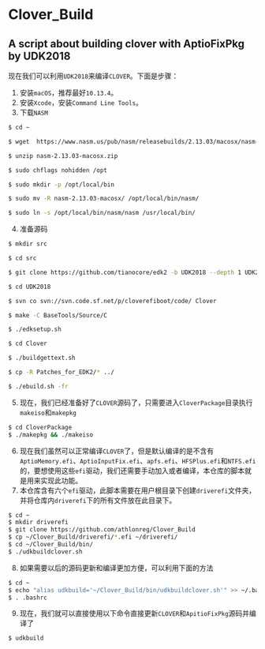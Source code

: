 # Clover_Build
## A script about building clover with AptioFixPkg by UDK2018

现在我们可以利用`UDK2018`来编译`CLOVER`。下面是步骤：

1. 安装`macOS`，推荐最好`10.13.4`。
2. 安装`Xcode`，安装`Command Line Tools`。
3. 下载`NASM`

```bash
$ cd ~ 

$ wget  https://www.nasm.us/pub/nasm/releasebuilds/2.13.03/macosx/nasm-2.13.03-macosx.zip 

$ unzip nasm-2.13.03-macosx.zip 

$ sudo chflags nohidden /opt 

$ sudo mkdir -p /opt/local/bin 

$ sudo mv -R nasm-2.13.03-macosx/ /opt/local/bin/nasm/ 

$ sudo ln -s /opt/local/bin/nasm/nasm /usr/local/bin/
```

4. 准备源码

```bash
$ mkdir src 

$ cd src 

$ git clone https://github.com/tianocore/edk2 -b UDK2018 --depth 1 UDK2018 

$ cd UDK2018 

$ svn co svn://svn.code.sf.net/p/cloverefiboot/code/ Clover 

$ make -C BaseTools/Source/C 

$ ./edksetup.sh 

$ cd Clover 

$ ./buildgettext.sh 

$ cp -R Patches_for_EDK2/* ../ 

$ ./ebuild.sh -fr 
```

5. 现在，我们已经准备好了`CLOVER`源码了，只需要进入`CloverPackage`目录执行`makeiso`和`makepkg`

```bash
$ cd CloverPackage 
$ ./makepkg && ./makeiso 
```

6. 现在我们虽然可以正常编译`CLOVER`了，但是默认编译的是不含有`AptioMemory.efi`、`AptioInputFix.efi`、`apfs.efi`、`HFSPlus.efi`和`NTFS.efi`的，要想使用这些`efi`驱动，我们还需要手动加入或者编译，本仓库的脚本就是用来实现此功能。
7. 本仓库含有六个`efi`驱动，此脚本需要在用户根目录下创建`driverefi`文件夹，并将仓库内`driverefi`下的所有文件放在此目录下。

```bash
$ cd ~ 
$ mkdir driverefi 
$ git clone https://github.com/athlonreg/Clover_Build 
$ cp ~/Clover_Build/driverefi/*.efi ~/driverefi/ 
$ cd ~/Clover_Build/bin/ 
$ ./udkbuildclover.sh 
```

8. 如果需要以后的源码更新和编译更加方便，可以利用下面的方法

```bash
$ cd ~ 
$ echo "alias udkbuild='~/Clover_Build/bin/udkbuildclover.sh'" >> ~/.bashrc 
$ . .bashrc 
```

9. 现在，我们就可以直接使用以下命令直接更新`CLOVER`和`ApitioFixPkg`源码并编译了

```bash
$ udkbuild 
```

